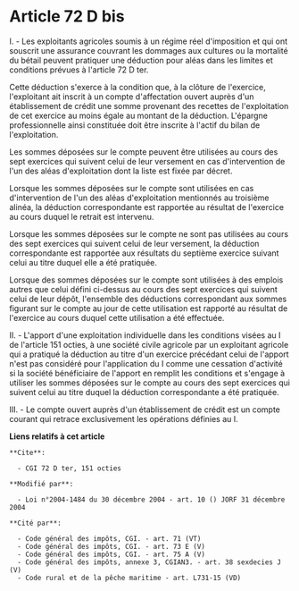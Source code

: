 # Article 72 D bis

I. - Les exploitants agricoles soumis à un régime réel d'imposition et qui ont souscrit une assurance couvrant les dommages
aux cultures ou la mortalité du bétail peuvent pratiquer une déduction pour aléas dans les limites et conditions prévues à
l'article 72 D ter.

Cette déduction s'exerce à la condition que, à la clôture de l'exercice, l'exploitant ait inscrit à un compte d'affectation
ouvert auprès d'un établissement de crédit une somme provenant des recettes de l'exploitation de cet exercice au moins égale
au montant de la déduction. L'épargne professionnelle ainsi constituée doit être inscrite à l'actif du bilan de
l'exploitation.

Les sommes déposées sur le compte peuvent être utilisées au cours des sept exercices qui suivent celui de leur versement en
cas d'intervention de l'un des aléas d'exploitation dont la liste est fixée par décret.

Lorsque les sommes déposées sur le compte sont utilisées en cas d'intervention de l'un des aléas d'exploitation mentionnés au
troisième alinéa, la déduction correspondante est rapportée au résultat de l'exercice au cours duquel le retrait est
intervenu.

Lorsque les sommes déposées sur le compte ne sont pas utilisées au cours des sept exercices qui suivent celui de leur
versement, la déduction correspondante est rapportée aux résultats du septième exercice suivant celui au titre duquel elle a
été pratiquée.

Lorsque des sommes déposées sur le compte sont utilisées à des emplois autres que celui défini ci-dessus au cours des sept
exercices qui suivent celui de leur dépôt, l'ensemble des déductions correspondant aux sommes figurant sur le compte au jour
de cette utilisation est rapporté au résultat de l'exercice au cours duquel cette utilisation a été effectuée.

II. - L'apport d'une exploitation individuelle dans les conditions visées au I de l'article 151 octies, à une société civile
agricole par un exploitant agricole qui a pratiqué la déduction au titre d'un exercice précédant celui de l'apport n'est pas
considéré pour l'application du I comme une cessation d'activité si la société bénéficiaire de l'apport en remplit les
conditions et s'engage à utiliser les sommes déposées sur le compte au cours des sept exercices qui suivent celui au titre
duquel la déduction correspondante a été pratiquée.

III. - Le compte ouvert auprès d'un établissement de crédit est un compte courant qui retrace exclusivement les opérations
définies au I.

**Liens relatifs à cet article**

	**Cite**:

	  - CGI 72 D ter, 151 octies

	**Modifié par**:

	  - Loi n°2004-1484 du 30 décembre 2004 - art. 10 () JORF 31 décembre 2004

	**Cité par**:

	  - Code général des impôts, CGI. - art. 71 (VT)
	  - Code général des impôts, CGI. - art. 73 E (V)
	  - Code général des impôts, CGI. - art. 75 A (V)
	  - Code général des impôts, annexe 3, CGIAN3. - art. 38 sexdecies J (V)
	  - Code rural et de la pêche maritime - art. L731-15 (VD)
